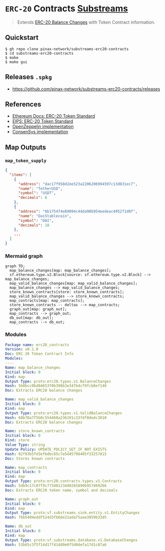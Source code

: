 # `ERC-20` Contracts [Substreams](https://substreams.streamingfast.io)


> Extends [ERC-20 Balance Changes](https://github.com/streamingfast/substreams-erc20-balance-changes) with Token Contract information.

## Quickstart

```
$ gh repo clone pinax-network/substreams-erc20-contracts
$ cd substreams-erc20-contracts
$ make
$ make gui
```

## Releases `.spkg`

- https://github.com/pinax-network/substreams-erc20-contracts/releases

## References
- [Ethereum Docs: ERC-20 Token Standard](https://ethereum.org/en/developers/docs/standards/tokens/erc-20/)
- [EIPS: ERC-20 Token Standard ](https://eips.ethereum.org/EIPS/eip-20)
- [OpenZeppelin implementation](https://github.com/OpenZeppelin/openzeppelin-contracts/blob/9b3710465583284b8c4c5d2245749246bb2e0094/contracts/token/ERC20/ERC20.sol)
- [ConsenSys implementation](https://github.com/ConsenSys/Tokens/blob/fdf687c69d998266a95f15216b1955a4965a0a6d/contracts/eip20/EIP20.sol)

## Map Outputs

### `map_token_supply`

```json
{
  "items": [
    {
      "address": "dac17f958d2ee523a2206206994597c13d831ec7",
      "name": "TetherUSD",
      "symbol": "USDT",
      "decimals": 6
    },
    {
      "address": "6b175474e89094c44da98b954eedeac495271d0f",
      "name": "DaiStablecoin",
      "symbol": "DAI",
      "decimals": 18
    },
    ...
  ]
}
```

### Mermaid graph

```mermaid
graph TD;
  map_balance_changes[map: map_balance_changes];
  sf.ethereum.type.v2.Block[source: sf.ethereum.type.v2.Block] --> map_balance_changes;
  map_valid_balance_changes[map: map_valid_balance_changes];
  map_balance_changes --> map_valid_balance_changes;
  store_known_contracts[store: store_known_contracts];
  map_valid_balance_changes --> store_known_contracts;
  map_contracts[map: map_contracts];
  store_known_contracts -- deltas --> map_contracts;
  graph_out[map: graph_out];
  map_contracts --> graph_out;
  db_out[map: db_out];
  map_contracts --> db_out;
```

### Modules

```yaml
Package name: erc20_contracts
Version: v0.1.0
Doc: ERC-20 Token Contract Info
Modules:
----
Name: map_balance_changes
Initial block: 0
Kind: map
Output Type: proto:erc20.types.v1.BalanceChanges
Hash: 5b0bcc0bd04653f0b398b3e34fb4cf9fcb8ef148
Doc: Extracts ERC20 balance changes

Name: map_valid_balance_changes
Initial block: 0
Kind: map
Output Type: proto:erc20.types.v1.ValidBalanceChanges
Hash: 68b78a7f5b8c554468a236191c33fdf8dedc3810
Doc: Extracts ERC20 balance changes

Name: store_known_contracts
Initial block: 0
Kind: store
Value Type: string
Update Policy: UPDATE_POLICY_SET_IF_NOT_EXISTS
Hash: 82f03b5fd3efbdbc65c7e5d45798405f33257815
Doc: Stores known contracts

Name: map_contracts
Initial block: 0
Kind: map
Output Type: proto:erc20.contracts.types.v1.Contracts
Hash: 5db9c17c07f9c77340123d40265899b957d69266
Doc: Extracts ERC20 token name, symbol and decimals

Name: graph_out
Initial block: 0
Kind: map
Output Type: proto:sf.substreams.sink.entity.v1.EntityChanges
Hash: f6b5404eddf524d3fb0de22ada75aae3959b33d5

Name: db_out
Initial block: 0
Kind: map
Output Type: proto:sf.substreams.database.v1.DatabaseChanges
Hash: 53b65c3f5f14d17f41dd0e0f5d0defa17d1c07a6
```
